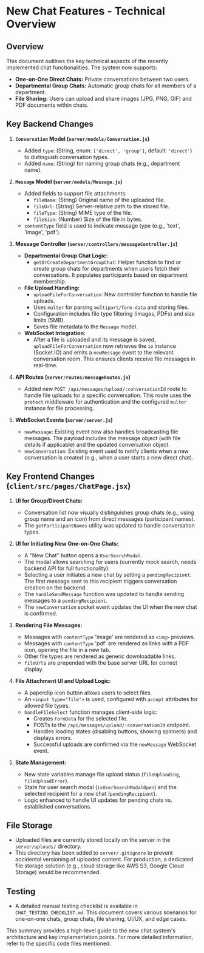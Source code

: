 # New Chat Features - Technical Overview

## Overview

This document outlines the key technical aspects of the recently implemented chat functionalities. The system now supports:
-   **One-on-One Direct Chats:** Private conversations between two users.
-   **Departmental Group Chats:** Automatic group chats for all members of a department.
-   **File Sharing:** Users can upload and share images (JPG, PNG, GIF) and PDF documents within chats.

## Key Backend Changes

1.  **`Conversation` Model (`server/models/Conversation.js`)**
    *   Added `type`: (String, enum: `['direct', 'group']`, default: `'direct'`) to distinguish conversation types.
    *   Added `name`: (String) for naming group chats (e.g., department name).

2.  **`Message` Model (`server/models/Message.js`)**
    *   Added fields to support file attachments:
        *   `fileName`: (String) Original name of the uploaded file.
        *   `fileUrl`: (String) Server-relative path to the stored file.
        *   `fileType`: (String) MIME type of the file.
        *   `fileSize`: (Number) Size of the file in bytes.
    *   `contentType` field is used to indicate message type (e.g., 'text', 'image', 'pdf').

3.  **Message Controller (`server/controllers/messageController.js`)**
    *   **Departmental Group Chat Logic:**
        *   `getOrCreateDepartmentGroupChat`: Helper function to find or create group chats for departments when users fetch their conversations. It populates participants based on department membership.
    *   **File Upload Handling:**
        *   `uploadFileForConversation`: New controller function to handle file uploads.
        *   Uses `multer` for parsing `multipart/form-data` and storing files.
        *   Configuration includes file type filtering (images, PDFs) and size limits (5MB).
        *   Saves file metadata to the `Message` model.
    *   **WebSocket Integration:**
        *   After a file is uploaded and its message is saved, `uploadFileForConversation` now retrieves the `io` instance (Socket.IO) and emits a `newMessage` event to the relevant conversation room. This ensures clients receive file messages in real-time.

4.  **API Routes (`server/routes/messageRoutes.js`)**
    *   Added new `POST /api/messages/upload/:conversationId` route to handle file uploads for a specific conversation. This route uses the `protect` middleware for authentication and the configured `multer` instance for file processing.

5.  **WebSocket Events (`server/server.js`)**
    *   `newMessage`: Existing event now also handles broadcasting file messages. The payload includes the message object (with file details if applicable) and the updated conversation object.
    *   `newConversation`: Existing event used to notify clients when a new conversation is created (e.g., when a user starts a new direct chat).

## Key Frontend Changes (`client/src/pages/ChatPage.jsx`)

1.  **UI for Group/Direct Chats:**
    *   Conversation list now visually distinguishes group chats (e.g., using group name and an icon) from direct messages (participant names).
    *   The `getParticipantNames` utility was updated to handle conversation types.

2.  **UI for Initiating New One-on-One Chats:**
    *   A "New Chat" button opens a `UserSearchModal`.
    *   The modal allows searching for users (currently mock search, needs backend API for full functionality).
    *   Selecting a user initiates a new chat by setting a `pendingRecipient`. The first message sent to this recipient triggers conversation creation on the backend.
    *   The `handleSendMessage` function was updated to handle sending messages to a `pendingRecipient`.
    *   The `newConversation` socket event updates the UI when the new chat is confirmed.

3.  **Rendering File Messages:**
    *   Messages with `contentType` 'image' are rendered as `<img>` previews.
    *   Messages with `contentType` 'pdf' are rendered as links with a PDF icon, opening the file in a new tab.
    *   Other file types are rendered as generic downloadable links.
    *   `fileUrl`s are prepended with the base server URL for correct display.

4.  **File Attachment UI and Upload Logic:**
    *   A paperclip icon button allows users to select files.
    *   An `<input type="file">` is used, configured with `accept` attributes for allowed file types.
    *   `handleFileSelect` function manages client-side logic:
        *   Creates `FormData` for the selected file.
        *   POSTs to the `/api/messages/upload/:conversationId` endpoint.
        *   Handles loading states (disabling buttons, showing spinners) and displays errors.
        *   Successful uploads are confirmed via the `newMessage` WebSocket event.

5.  **State Management:**
    *   New state variables manage file upload status (`fileUploading`, `fileUploadError`).
    *   State for user search modal (`isUserSearchModalOpen`) and the selected recipient for a new chat (`pendingRecipient`).
    *   Logic enhanced to handle UI updates for pending chats vs. established conversations.

## File Storage

*   Uploaded files are currently stored locally on the server in the `server/uploads/` directory.
*   This directory has been added to `server/.gitignore` to prevent accidental versioning of uploaded content. For production, a dedicated file storage solution (e.g., cloud storage like AWS S3, Google Cloud Storage) would be recommended.

## Testing

*   A detailed manual testing checklist is available in `CHAT_TESTING_CHECKLIST.md`. This document covers various scenarios for one-on-one chats, group chats, file sharing, UI/UX, and edge cases.

This summary provides a high-level guide to the new chat system's architecture and key implementation points. For more detailed information, refer to the specific code files mentioned.
